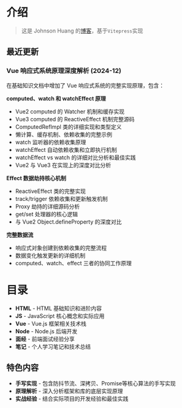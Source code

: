# 介绍

> 这是 Johnson Huang 的[博客](https://johnsonhuang4396.github.io/notebook/)，基于`Vitepress`实现

## 最近更新

### Vue 响应式系统原理深度解析 (2024-12)
在基础知识文档中增加了 Vue 响应式系统的完整实现原理，包含：

**computed、watch 和 watchEffect 原理**
- Vue2 computed 的 Watcher 机制和缓存实现
- Vue3 computed 的 ReactiveEffect 机制完整源码
- ComputedRefImpl 类的详细实现和类型定义  
- 懒计算、缓存机制、依赖收集的完整示例
- watch 监听器的依赖收集原理
- watchEffect 自动依赖收集和立即执行机制
- watchEffect vs watch 的详细对比分析和最佳实践
- Vue2 与 Vue3 在实现上的深度对比分析

**Effect 数据劫持核心机制**
- ReactiveEffect 类的完整实现
- track/trigger 依赖收集和更新触发机制
- Proxy 劫持的详细源码分析
- get/set 处理器的核心逻辑
- 与 Vue2 Object.defineProperty 的深度对比

**完整数据流**
- 响应式对象创建到依赖收集的完整流程
- 数据变化触发更新的详细机制
- computed、watch、effect 三者的协同工作原理

# 目录

- **HTML** - HTML 基础知识和进阶内容
- **JS** - JavaScript 核心概念和实际应用
- **Vue** - Vue.js 框架相关技术栈
- **Node** - Node.js 后端开发
- **面经** - 前端面试经验分享
- **笔记** - 个人学习笔记和技术总结

## 特色内容

- **手写实现** - 包含防抖节流、深拷贝、Promise等核心算法的手写实现
- **原理解析** - 深入分析框架和库的底层实现原理
- **实战经验** - 结合实际项目的开发经验和最佳实践
